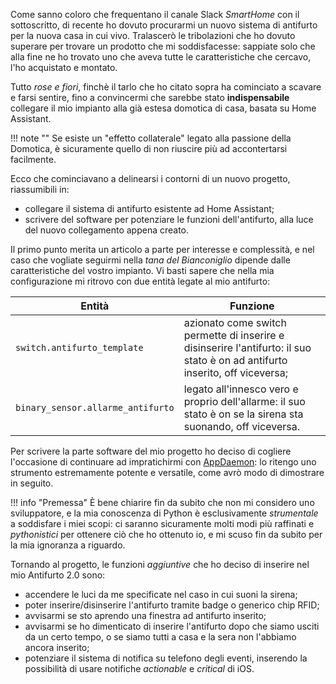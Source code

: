 Come sanno coloro che frequentano il canale Slack *SmartHome* con il sottoscritto, di recente ho dovuto procurarmi un nuovo sistema di antifurto per la nuova casa in cui vivo. Tralascerò le tribolazioni che ho dovuto superare per trovare un prodotto che mi soddisfacesse: sappiate solo che alla fine ne ho trovato uno che aveva tutte le caratteristiche che cercavo, l'ho acquistato e montato.

Tutto *rose e fiori*, finchè il tarlo che ho citato sopra ha cominciato a scavare e farsi sentire, fino a convincermi che sarebbe stato **indispensabile** collegare il mio impianto alla già estesa domotica di casa, basata su Home Assistant.

!!! note ""
    Se esiste un "effetto collaterale" legato alla passione della Domotica, è sicuramente quello di non riuscire più ad accontertarsi facilmente.

Ecco che cominciavano a delinearsi i contorni di un nuovo progetto, riassumibili in:

- collegare il sistema di antifurto esistente ad Home Assistant;
- scrivere del software per potenziare le funzioni dell'antifurto, alla luce del nuovo collegamento appena creato.

Il primo punto merita un articolo a parte per interesse e complessità, e nel caso che vogliate seguirmi nella *tana del Bianconiglio* dipende dalle caratteristiche del vostro impianto. Vi basti sapere che nella mia configurazione mi ritrovo con due entità legate al mio antifurto:

Entità | Funzione
-------|---------
`switch.antifurto_template`|azionato come switch permette di inserire e disinserire l'antifurto: il suo stato è on ad antifurto inserito, off viceversa;
`binary_sensor.allarme_antifurto`|legato all'innesco vero e proprio dell'allarme: il suo stato è on se la sirena sta suonando, off viceversa.

Per scrivere la parte software del mio progetto ho deciso di cogliere l'occasione di continuare ad impratichirmi con [AppDaemon](https://appdaemon.readthedocs.io/en/stable/index.html): lo ritengo uno strumento estremamente potente e versatile, come avrò modo di dimostrare in seguito.

!!! info "Premessa"
    È bene chiarire fin da subito che non mi considero uno sviluppatore, e la mia conoscenza di Python è esclusivamente *strumentale* a soddisfare i miei scopi: ci saranno sicuramente molti modi più raffinati e *pythonistici* per ottenere ciò che ho ottenuto io, e mi scuso fin da subito per la mia ignoranza a riguardo.

Tornando al progetto, le funzioni *aggiuntive* che ho deciso di inserire nel mio Antifurto 2.0 sono:

- accendere le luci da me specificate nel caso in cui suoni la sirena;
- poter inserire/disinserire l'antifurto tramite badge o generico chip RFID;
- avvisarmi se sto aprendo una finestra ad antifurto inserito;
- avvisarmi se ho dimenticato di inserire l'antifurto dopo che siamo usciti da un certo tempo, o se siamo tutti a casa e la sera non l'abbiamo ancora inserito;
- potenziare il sistema di notifica su telefono degli eventi, inserendo la possibilità di usare notifiche *actionable* e *critical* di iOS.